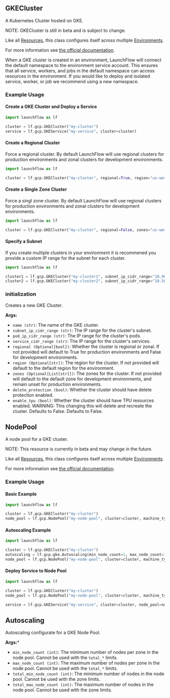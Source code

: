 ## GKECluster

A Kubernetes Cluster hosted on GKE.

NOTE: GKECluster is still in beta and is subject to change.

Like all [Resources](/docs/concepts/resources), this class configures itself across multiple [Environments](/docs/concepts/environments).

For more information see [the official documentation](https://cloud.google.com/kubernetes-engine).

When a GKE cluster is created in an environment, LaunchFlow will connect the default namespace to the environment service account. This ensures that
all service, workers, and jobs in the default namespace can access resources in the environment. If you would like to deploy and isolated service, worker, or
job we recommend using a new namespace.

### Example Usage

#### Create a GKE Cluster and Deploy a Service

```python
import launchflow as lf

cluster = lf.gcp.GKECluster("my-cluster")
service = lf.gcp.GKEService("my-service", cluster=cluster)
```

#### Create a Regional Cluster

Force a regional cluster. By default LaunchFlow will use regional clusters for production environments and zonal clusters for development environments.

```python
import launchflow as lf

cluster = lf.gcp.GKECluster("my-cluster", regional=True, region="us-west1")
```

#### Create a Single Zone Cluster

Force a singl zone cluster. By default LaunchFlow will use regional clusters for production environments and zonal clusters for development environments.

```python
import launchflow as lf

cluster = lf.gcp.GKECluster("my-cluster", regional=False, zones="us-west1")
```

#### Specify a Subnet

If you create multiple clusters in your environment it is recommened you provide a custom IP range for the subnet for each cluster.

```python
import launchflow as lf

cluster1 = lf.gcp.GKECluster("my-cluster1", subnet_ip_cidr_range="10.90.0.0/20")
cluster2 = lf.gcp.GKECluster("my-cluster2", subnet_ip_cidr_range="10.50.0.0/20")
```

### initialization

Creates a new GKE Cluster.

**Args:**
- `name (str)`: The name of the GKE cluster.
- `subnet_ip_cidr_range (str)`: The IP range for the cluster's subnet.
- `pod_ip_cidr_range (str)`: The IP range for the cluster's pods.
- `service_cidr_range (str)`: The IP range for the cluster's services.
- `regional (Optional[bool])`: Whether the cluster is regional or zonal. If not provided will default to True for production environments and False for development environments.
- `region (Optional[str])`: The region for the cluster. If not provided will default to the default region for the environment.
- `zones (Optional[List[str]])`: The zones for the cluster. If not provided will default to the default zone for development environments, and remain unset for production environments.
- `delete_protection (bool)`: Whether the cluster should have delete protection enabled.
- `enable_tpu (bool)`: Whether the cluster should have TPU resources enabled. WARNING: This changing this will delete and recreate the cluster. Defaults to False. Defaults to False.

## NodePool

A node pool for a GKE cluster.

NOTE: This resource is currently in beta and may change in the future.

Like all [Resources](/docs/concepts/resources), this class configures itself across multiple [Environments](/docs/concepts/environments).

For more information see [the official documentation](https://cloud.google.com/kubernetes-engine/docs/concepts/node-pools).

### Example Usage

#### Basic Example

```python
import launchflow as lf

cluster = lf.gcp.GKECluster("my-cluster")
node_pool = lf.gcp.NodePool("my-node-pool", cluster=cluster, machine_type="e2-micro")
```

#### Autoscaling Example

```python
import launchflow as lf

cluster = lf.gcp.GKECluster("my-cluster")
autoscaling = lf.gcp.gke.Autoscaling(min_node_count=1, max_node_count=10)
node_pool = lf.gcp.NodePool("my-node-pool", cluster=cluster, machine_type="e2-micro", autoscaling=autoscaling)
```

#### Deploy Service to Node Pool

```python
import launchflow as lf

cluster = lf.gcp.GKECluster("my-cluster")
node_pool = lf.gcp.NodePool("my-node-pool", cluster=cluster, machine_type="e2-micro")

service = lf.gcp.GKEService("my-service", cluster=cluster, node_pool=node_pool)
```

## Autoscaling

Autoscaling configurate for a GKE Node Pool.

**Args:***
- `min_node_count (int)`: The minimum number of nodes per zone in the node pool. Cannot be used with the `total_*` limits.
- `max_node_count (int)`: The maximum number of nodes per zone in the node pool. Cannot be used with the `total_*` limits.
- `total_min_node_count (int)`: The minimum number of nodes in the node pool. Cannot be used with the zone limits.
- `total_max_node_count (int)`: The maximum number of nodes in the node pool. Cannot be used with the zone limits.

